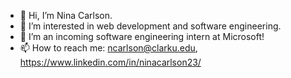 - 👋 Hi, I’m Nina Carlson.
- 👀 I’m interested in web development and software engineering. 
- 🌱 I’m an incoming software engineering intern at Microsoft!
- 📫 How to reach me: ncarlson@clarku.edu, https://www.linkedin.com/in/ninacarlson23/

<!---
ncarlson23/ncarlson23 is a ✨ special ✨ repository because its `README.md` (this file) appears on your GitHub profile.
You can click the Preview link to take a look at your changes.
--->
